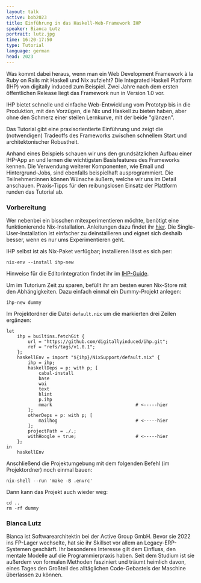 ```yaml
---
layout: talk
active: bob2023
title: Einführung in das Haskell-Web-Framework IHP
speaker: Bianca Lutz
portrait: lutz.jpg
time: 16:20-17:50
type: Tutorial
language: german
head: 2023
---
```


Was kommt dabei heraus, wenn man ein Web Development Framework à la
Ruby on Rails mit Haskell und Nix aufzieht? Die Integrated Haskell
Platform (IHP) von digitally induced zum Beispiel. Zwei Jahre nach dem
ersten öffentlichen Release liegt das Framework nun in Version 1.0
vor. 

IHP bietet schnelle und einfache Web-Entwicklung vom Prototyp bis in
die Produktion, mit den Vorzügen, die Nix und Haskell zu bieten haben,
aber ohne den Schmerz einer steilen Lernkurve, mit der beide
"glänzen".

Das Tutorial gibt eine praxisorientierte Einführung und zeigt die
(notwendigen) Tradeoffs des Frameworks zwischen schnellem Start und
architektonischer Robustheit.

Anhand eines Beispiels schauen wir uns den grundsätzlichen Aufbau
einer IHP-App an und lernen die wichtigsten Basisfeatures des
Frameworks kennen.  Die Verwendung weiterer Komponenten, wie Email und
Hintergrund-Jobs, sind ebenfalls beispielhaft ausprogrammiert. Die
Teilnehmer:innen können Wünsche äußern, welche wir uns im Detail
anschauen. Praxis-Tipps für den reibungslosen Einsatz der Plattform
runden das Tutorial ab.

### Vorbereitung

Wer nebenbei ein bisschen mitexperimentieren möchte, benötigt eine
funktionierende Nix-Installation. Anleitungen dazu findet ihr
[hier](https://nixos.org/download.html#download-nix).
Die Single-User-Installation ist einfacher zu deinstallieren
und eignet sich deshalb besser, wenn es nur ums Experimentieren geht.

IHP selbst ist als Nix-Paket verfügbar; installieren lässt es sich
per:

```
nix-env --install ihp-new
```

Hinweise für die Editorintegration findet ihr im
[IHP-Guide](https://ihp.digitallyinduced.com/Guide/installation.html#3-setting-up-your-editor).

Um im Tutorium Zeit zu sparen, befüllt ihr am besten euren Nix-Store
mit den Abhängigkeiten. Dazu einfach einmal ein Dummy-Projekt anlegen:

```
ihp-new dummy
```

Im Projektordner die Datei `default.nix` um die markierten drei Zeilen
ergänzen:

```
let
    ihp = builtins.fetchGit {
        url = "https://github.com/digitallyinduced/ihp.git";
        ref = "refs/tags/v1.0.1";
    };
    haskellEnv = import "${ihp}/NixSupport/default.nix" {
        ihp = ihp;
        haskellDeps = p: with p; [
            cabal-install
            base
            wai
            text
            hlint
            p.ihp
            mmark                               # <-----hier
        ];
        otherDeps = p: with p; [
            mailhog                             # <-----hier
        ];
        projectPath = ./.;
        withHoogle = true;                      # <-----hier
    };
in
    haskellEnv

```

Anschließend die Projektumgebung mit dem folgenden Befehl (im Projektordner)
noch einmal bauen:
```
nix-shell --run 'make -B .envrc'
```

Dann kann das Projekt auch wieder weg:
```
cd ..
rm -rf dummy
```


### Bianca Lutz

Bianca ist Softwarearchitektin bei der Active Group GmbH. Bevor sie
2022 ins FP-Lager wechselte, hat sie ihr Skillset vor allem an
Legacy-ERP-Systemen geschärft. Ihr besonderes Interesse gilt dem
Einfluss, den mentale Modelle auf die Programmierpraxis haben. Seit
dem Studium ist sie außerdem von formalen Methoden fasziniert und
träumt heimlich davon, eines Tages den Großteil des alltäglichen
Code-Gebastels der Maschine überlassen zu können.
